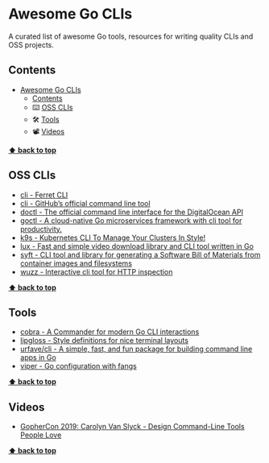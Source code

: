 # Awesome Go CLIs
A curated list of awesome Go tools, resources for writing quality CLIs and OSS projects.

## Contents

- [Awesome Go CLIs](#awesome-go-clis)
  - [Contents](#contents)
  - ⌨️ [OSS CLIs](#oss-clis)
  - 🛠️ [Tools](#tools)
  - 📽️ [Videos](#videos)

**[⬆ back to top](#contents)**

## OSS CLIs
- [cli - Ferret CLI](https://github.com/MontFerret/cli)
- [cli - GitHub’s official command line tool](https://github.com/cli/cli)
- [doctl - The official command line interface for the DigitalOcean API](https://github.com/digitalocean/doctl)
- [goctl - A cloud-native Go microservices framework with cli tool for productivity.](https://github.com/zeromicro/go-zero/tree/master/tools/goctl)
- [k9s - Kubernetes CLI To Manage Your Clusters In Style!](https://github.com/derailed/k9s)
- [lux - Fast and simple video download library and CLI tool written in Go](https://github.com/iawia002/lux)
- [syft - CLI tool and library for generating a Software Bill of Materials from container images and filesystems](https://github.com/anchore/syft)
- [wuzz - Interactive cli tool for HTTP inspection](https://github.com/asciimoo/wuzz)

**[⬆ back to top](#contents)**

## Tools
- [cobra - A Commander for modern Go CLI interactions](https://github.com/spf13/cobra)
- [lipgloss - Style definitions for nice terminal layouts](https://github.com/charmbracelet/lipgloss)
- [urfave/cli - A simple, fast, and fun package for building command line apps in Go](https://github.com/urfave/cli)
- [viper - Go configuration with fangs](https://github.com/spf13/viper)

**[⬆ back to top](#contents)**

## Videos
- [GopherCon 2019: Carolyn Van Slyck - Design Command-Line Tools People Love](https://www.youtube.com/watch?v=eMz0vni6PAw)

**[⬆ back to top](#contents)**

